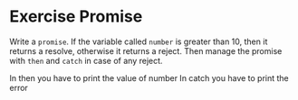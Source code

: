 # Exercise Promise

Write a `promise`. If the variable called `number` is greater than 10, then it returns a resolve, otherwise it returns a reject.
Then manage the promise with `then` and `catch` in case of any reject.

In then you have to print the value of number
In catch you have to print the error
